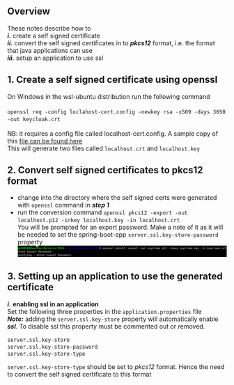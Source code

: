 ## Overview
These notes describe how to <br/>
  ***i.***   create a self signed certificate<br/>
  ***ii.***  convert the self signed certificates in to ***pkcs12*** format, i.e. the format that java applications can use <br/>
  ***iii.*** setup an application to use ssl

## 1. Create a self signed certificate	using openssl
On Windows in the wsl-ubuntu distribution run the following command<br/>
<br/>
`openssl req -config loclahost-cert.config -newkey rsa -x509 -days 3650 -out keycloak.crt`<br/>
<br/>
NB: it requires a config file called localhost-cert.config. A sample copy of this [file can be found here](./localhost-cert.config)<br/>
This will generate two files called `localhost.crt` and `localhost.key`

   
## 2. Convert self signed certificates to pkcs12 format
  - change into the directory where the self signed certs were generated with `openssl` command in ***step 1***
  - run the conversion command `openssl pkcs12 -export -out localhost.p12 -inkey localhost.key -in localhost.crt`<br/>
  You will be prompted for an export password. Make a note of it as it will be needed to set the spring-boot-app `server.ssl.key-store-password` property<br/>
  ![Converting to pkcs12](./images/01-convert-to-pkcs12.png)
  
## 3. Setting up an application to use the generated certificate
  ***i.***   **enabling ssl in an application**<br/>
  Set the following three properties in the `application.properties` file<br/>
  ***Note:*** adding the `server.ssl.key-store` property will automatically enable ***ssl***. To disable ssl this property must be commented out or removed.<br/>
```
server.ssl.key-store
server.ssl.key-store-password
server.ssl.key-store-type
```
`server.ssl.key-store-type` should be set to *pkcs12* format. Hence the need to convert the self signed certificate to this format  